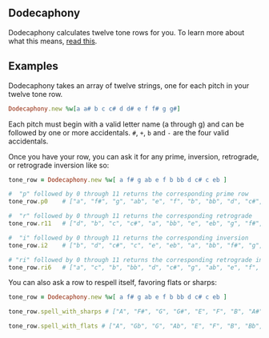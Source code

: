 Dodecaphony
-----------

Dodecaphony calculates twelve tone rows for
you. To learn more about what this means, [read
this](http://www.tufts.edu/~mdevoto/12TonePrimer.pdf).

Examples
---

Dodecaphony takes an array of twelve strings, one for each pitch in your
twelve tone row.

```ruby
Dodecaphony.new %w[a a# b c c# d d# e f f# g g#]
```

Each pitch must begin with a valid letter name (a through g) and can be
followed by one or more accidentals. `#`, `+`, `b` and `-` are the four valid
accidentals.

Once you have your row, you can ask it for any prime, inversion, retrograde, or
retrograde inversion like so:

```ruby
tone_row = Dodecaphony.new %w[ a f# g ab e f b bb d c# c eb ]

#  "p" followed by 0 through 11 returns the corresponding prime row
tone_row.p0    # ["a", "f#", "g", "ab", "e", "f", "b", "bb", "d", "c#", "c", "eb"]

#  "r" followed by 0 through 11 returns the corresponding retrograde
tone_row.r11   # ["d", "b", "c", "c#", "a", "bb", "e", "eb", "g", "f#", "f", "ab"]

#  "i" followed by 0 through 11 returns the corresponding inversion
tone_row.i2    # ["b", "d", "c#", "c", "e", "eb", "a", "bb", "f#", "g", "ab", "f"]

# "ri" followed by 0 through 11 returns the corresponding retrograde inversion
tone_row.ri6   # ["a", "c", "b", "bb", "d", "c#", "g", "ab", "e", "f", "f#", "eb"]
```

You can also ask a row to respell itself, favoring flats or sharps:
```ruby
tone_row = Dodecaphony.new %w[ a f# g ab e f b bb d c# c eb ]

tone_row.spell_with_sharps # ["A", "F#", "G", "G#", "E", "F", "B", "A#", "D", "C#", "C", "D#"]

tone_row.spell_with_flats # ["A", "Gb", "G", "Ab", "E", "F", "B", "Bb", "D", "Db", "C", "Eb"]
```

